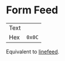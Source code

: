 # Form Feed

|      |        |
| ---- | ------ |
| Text |        |
| Hex  | `0x0C` |

Equivalent to [linefeed](lf.md).
